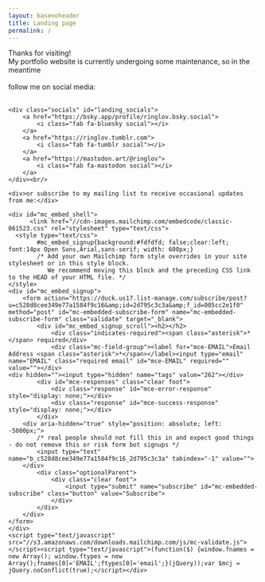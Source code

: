 ```yaml
---
layout: basenoheader
title: Landing page
permalink: /
---
```

<div id="landing">
	<div>Thanks for visiting!<br/>My portfolio website is currently undergoing some maintenance, so in the meantime
	<br/><br/>
	follow me on social media:</div><br/>

	<div class="socials" id="landing_socials">
		<a href="https://bsky.app/profile/ringlov.bsky.social">
			<i class="fab fa-bluesky social"></i>
		</a>
		<a href="https://ringlov.tumblr.com">
			<i class="fab fa-tumblr social"></i>
		</a>
		<a href="https://mastodon.art/@ringlov">
			<i class="fab fa-mastodon social"></i>
		</a>
	</div><br/>

	<div>or subscribe to my mailing list to receive occasional updates from me:</div>

	<div id="mc_embed_shell">
	      <link href="//cdn-images.mailchimp.com/embedcode/classic-061523.css" rel="stylesheet" type="text/css">
	  <style type="text/css">
	        #mc_embed_signup{background:#fdfdfd; false;clear:left; font:14px Open Sans,Arial,sans-serif; width: 600px;}
	        /* Add your own Mailchimp form style overrides in your site stylesheet or in this style block.
	           We recommend moving this block and the preceding CSS link to the HEAD of your HTML file. */
	</style>
	<div id="mc_embed_signup">
	    <form action="https://duck.us17.list-manage.com/subscribe/post?u=c528d8cee349e77a1584f9c16&amp;id=2d795c3c3a&amp;f_id=005cc2e1f0" method="post" id="mc-embedded-subscribe-form" name="mc-embedded-subscribe-form" class="validate" target="_blank">
	        <div id="mc_embed_signup_scroll"><h2></h2>
	            <div class="indicates-required"><span class="asterisk">*</span> required</div>
	            <div class="mc-field-group"><label for="mce-EMAIL">Email Address <span class="asterisk">*</span></label><input type="email" name="EMAIL" class="required email" id="mce-EMAIL" required="" value=""></div>
	<div hidden=""><input type="hidden" name="tags" value="262"></div>
	        <div id="mce-responses" class="clear foot">
	            <div class="response" id="mce-error-response" style="display: none;"></div>
	            <div class="response" id="mce-success-response" style="display: none;"></div>
	        </div>
	    <div aria-hidden="true" style="position: absolute; left: -5000px;">
	        /* real people should not fill this in and expect good things - do not remove this or risk form bot signups */
	        <input type="text" name="b_c528d8cee349e77a1584f9c16_2d795c3c3a" tabindex="-1" value="">
	    </div>
	        <div class="optionalParent">
	            <div class="clear foot">
	                <input type="submit" name="subscribe" id="mc-embedded-subscribe" class="button" value="Subscribe">
	            </div>
	        </div>
	    </div>
	</form>
	</div>
	<script type="text/javascript" src="//s3.amazonaws.com/downloads.mailchimp.com/js/mc-validate.js"></script><script type="text/javascript">(function($) {window.fnames = new Array(); window.ftypes = new Array();fnames[0]='EMAIL';ftypes[0]='email';}(jQuery));var $mcj = jQuery.noConflict(true);</script></div>
</div>